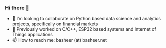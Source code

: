 ### Hi there 👋

- 👯 I’m looking to collaborate on Python based data science and analytics projects, specifically on financial markets
- 🔭 Previously worked on C/C++, ESP32 based systems and Internet of Things applications
- 📫 How to reach me: basheer (at) basheer.net

<!--
**bash07/bash07** is a ✨ _special_ ✨ repository because its `README.md` (this file) appears on your GitHub profile.

Here are some ideas to get you started:

- 🔭 I’m currently working on ...
- 🌱 I’m currently learning ...
- 👯 I’m looking to collaborate on ...
- 🤔 I’m looking for help with ...
- 💬 Ask me about ...
- 📫 How to reach me: ...
- 😄 Pronouns: ...
- ⚡ Fun fact: ...
-->
